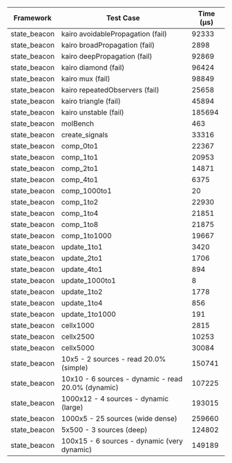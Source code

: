 | Framework | Test Case | Time (μs) |
| --- | --- | --- |
| state_beacon | kairo avoidablePropagation (fail) | 92333 |
| state_beacon | kairo broadPropagation (fail) | 2898 |
| state_beacon | kairo deepPropagation (fail) | 92869 |
| state_beacon | kairo diamond (fail) | 96424 |
| state_beacon | kairo mux (fail) | 98849 |
| state_beacon | kairo repeatedObservers (fail) | 25658 |
| state_beacon | kairo triangle (fail) | 45894 |
| state_beacon | kairo unstable (fail) | 185694 |
| state_beacon | molBench | 463 |
| state_beacon | create_signals | 33316 |
| state_beacon | comp_0to1 | 22367 |
| state_beacon | comp_1to1 | 20953 |
| state_beacon | comp_2to1 | 14871 |
| state_beacon | comp_4to1 | 6375 |
| state_beacon | comp_1000to1 | 20 |
| state_beacon | comp_1to2 | 22930 |
| state_beacon | comp_1to4 | 21851 |
| state_beacon | comp_1to8 | 21875 |
| state_beacon | comp_1to1000 | 19667 |
| state_beacon | update_1to1 | 3420 |
| state_beacon | update_2to1 | 1706 |
| state_beacon | update_4to1 | 894 |
| state_beacon | update_1000to1 | 8 |
| state_beacon | update_1to2 | 1778 |
| state_beacon | update_1to4 | 856 |
| state_beacon | update_1to1000 | 191 |
| state_beacon | cellx1000 | 2815 |
| state_beacon | cellx2500 | 10253 |
| state_beacon | cellx5000 | 30084 |
| state_beacon | 10x5 - 2 sources - read 20.0% (simple) | 150741 |
| state_beacon | 10x10 - 6 sources - dynamic - read 20.0% (dynamic) | 107225 |
| state_beacon | 1000x12 - 4 sources - dynamic (large) | 193015 |
| state_beacon | 1000x5 - 25 sources (wide dense) | 259660 |
| state_beacon | 5x500 - 3 sources (deep) | 124802 |
| state_beacon | 100x15 - 6 sources - dynamic (very dynamic) | 149189 |
